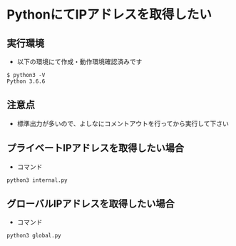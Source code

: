 # PythonにてIPアドレスを取得したい

## 実行環境

+ 以下の環境にて作成・動作環境確認済みです

```
$ python3 -V
Python 3.6.6
```

## 注意点

+ 標準出力が多いので、よしなにコメントアウトを行ってから実行して下さい


## プライベートIPアドレスを取得したい場合

+ コマンド

```
python3 internal.py
```

## グローバルIPアドレスを取得したい場合

+ コマンド

```
python3 global.py
```
